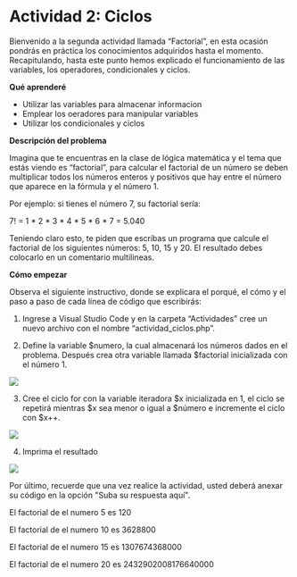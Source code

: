 # Actividad 2: Ciclos

Bienvenido a la segunda actividad llamada “Factorial”, en esta ocasión pondrás en práctica los conocimientos adquiridos hasta el momento. Recapitulando, hasta este punto hemos explicado el funcionamiento de las variables, los operadores, condicionales y ciclos.

**Qué aprenderé**

* Utilizar las variables para almacenar informacion
* Emplear los oeradores para manipular variables
* Utilizar los condicionales y ciclos

**Descripción del problema**

Imagina que te encuentras en la clase de lógica matemática y el tema que estás viendo es “factorial”, para calcular el factorial de un número se deben multiplicar todos los números enteros y positivos que hay entre el número que aparece en la fórmula y el número 1.

 

Por ejemplo: si tienes el número 7, su factorial sería: 

 

7! = 1 * 2 * 3 * 4 * 5 * 6 * 7 = 5.040

 

Teniendo claro esto, te piden que escribas un programa que calcule el factorial de los siguientes números: 5, 10, 15 y 20. El resultado debes colocarlo en un comentario multilineas. 

**Cómo empezar**

Observa el siguiente instructivo, donde se explicara el porqué, el cómo y el paso a paso de cada línea de código que escribirás:

 

1. Ingrese a Visual Studio Code y en la carpeta “Actividades” cree un nuevo archivo con el nombre “actividad_ciclos.php”.

 

2. Define la variable $numero, la cual almacenará los números dados en el problema. Después crea otra variable llamada $factorial inicializada con el número 1.

 
![](https://edutin-publico.s3.amazonaws.com/documents/documents/gcNocfjDVr/archivo.png)
 

3. Cree el ciclo for con la variable iteradora $x inicializada en 1, el ciclo se repetirá mientras $x sea menor o igual a $número e  incremente el ciclo con $x++.

 
![](https://edutin-publico.s3.amazonaws.com/documents/documents/soqOAaeJ8m/archivo.png)
 

4. Imprima el resultado

 
![](https://edutin-publico.s3.amazonaws.com/documents/documents/d41DPzEhV3/archivo.png)
 

Por último, recuerde que una vez realice la actividad, usted deberá anexar su código en la opción "Suba su respuesta aquí". 

El factorial de el numero 5 es 120

El factorial de el numero 10 es 3628800

El factorial de el numero 15 es 1307674368000

El factorial de el numero 20 es 2432902008176640000